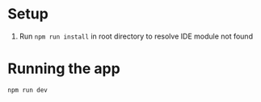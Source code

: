 # Setup
1. Run ```npm run install``` in root directory to resolve IDE module not found

# Running the app
```bash
npm run dev
```